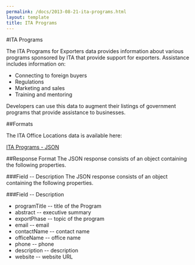 ```yaml
---
permalink: /docs/2013-08-21-ita-programs.html
layout: template
title: ITA Programs
---
```


#ITA Programs

The ITA Programs for Exporters data provides information about various programs sponsored by ITA that provide support for exporters. Assistance includes information on:
* Connecting to foreign buyers
* Regulations
* Marketing and sales
* Training and mentoring
 
Developers can use this data to augment their listings of government programs that provide assistance to businesses.

##Formats

The ITA Office Locations data is available here:

[ITA Programs - JSON](/data/ita_programs.json)

##Response Format
The JSON response consists of an object containing the following properties.

###Field -- Description
The JSON response consists of an object containing the following properties.

###Field -- Description
* programTitle -- title of the Program
* abstract -- executive summary
* exportPhase -- topic of the program
* email	-- email
* contactName -- contact name
* officeName -- office name
* phone -- phone
* description -- description
* website -- website URL
